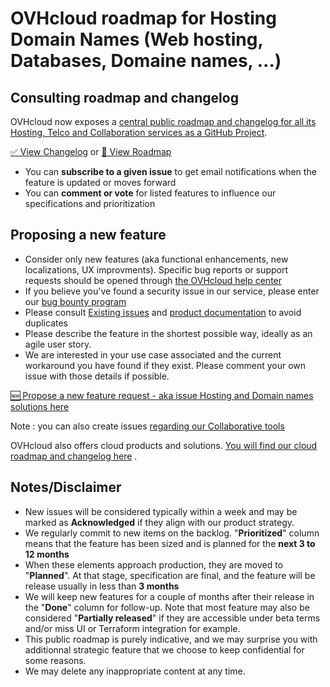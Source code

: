 # OVHcloud roadmap for Hosting Domain Names (Web hosting, Databases, Domaine names, ...)

## Consulting roadmap and changelog
OVHcloud now exposes a [central public roadmap and changelog for all its Hosting, Telco and Collaboration services as a GitHub Project](https://github.com/orgs/ovh/projects/18).

[ ✅ View Changelog](https://github.com/orgs/ovh/projects/18/views/2) or [ 📅 View Roadmap](https://github.com/orgs/ovh/projects/18/views/1)

- You can **subscribe to a given issue** to get email notifications when the feature is updated or moves forward
- You can **comment or vote** for listed features to influence our specifications and prioritization

## Proposing a new feature
- Consider only new features (aka functional enhancements, new localizations, UX improvments). Specific bug reports or support requests should be opened through  [the OVHcloud help center](https://help.ovhcloud.com/en-ie/ "the OVHcloud help center")
- If you believe you've found a security issue in our service, please enter our [bug bounty program ](https://yeswehack.com/programs/ovh#rules "bug bounty program ")
- Please consult [Existing issues](https://github.com/ovh/collaborative-tools-roadmap/issues "Existing issues") and [product documentation](https://help.ovhcloud.com/csm/en-gb-documentation?id=kb_home "product documentation") to avoid duplicates
- Please describe the feature in the shortest possible way, ideally as an agile user story.
- We are interested in your use case associated and the current workaround you have found if they exist. Please comment your own issue with those details if possible.

[ 🆕 Propose a new feature request - aka issue Hosting and Domain names solutions here](https://github.com/ovh/hosting-domain-names-roadmap/issues/new)

Note : you can also create issues [regarding our Collaborative tools](https://github.com/ovh/collaborative-tools-roadmap/issues/new)

OVHcloud also offers cloud products and solutions. [You will find our cloud roadmap and changelog here](https://github.com/orgs/ovh/projects/16?pane=info) . 

## Notes/Disclaimer
- New issues will be considered typically within a week and may be marked as **Acknowledged** if they align with our product strategy.
- We regularly commit to new items on the backlog. "**Prioritized**" column means that the feature has been sized and is planned for the **next 3 to 12 months**
- When these elements approach production, they are moved to "**Planned**". At that stage, specification are final, and the feature will be release usually in less than **3 months**
- We will keep new features for a couple of months after their release in the "**Done**" column for follow-up. Note that most feature may also be considered "**Partially released**" if they are accessible under beta terms and/or miss UI or Terraform integration for example.
- This public roadmap is purely indicative, and we may surprise you with additionnal strategic feature that we choose to keep confidential for some reasons.
- We may delete any inappropriate content at any time.
  
